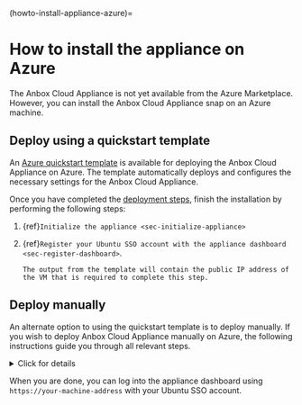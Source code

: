 (howto-install-appliance-azure)=
# How to install the appliance on Azure

The Anbox Cloud Appliance is not yet available from the Azure Marketplace. However, you can install the Anbox Cloud Appliance snap on an Azure machine.

## Deploy using a quickstart template
<!-- wokeignore:rule=master -->
An [Azure quickstart template](https://github.com/Azure/azure-quickstart-templates/tree/master/quickstarts/canonical/anbox) is available for deploying the Anbox Cloud Appliance on Azure. The template automatically deploys and configures the necessary settings for the Anbox Cloud Appliance.
<!-- wokeignore:rule=master -->
Once you have completed the [deployment steps](https://github.com/Azure/azure-quickstart-templates/tree/master/quickstarts/canonical/anbox#deployment-steps), finish the installation by performing the following steps:

1. {ref}`Initialize the appliance <sec-initialize-appliance>`
1. {ref}`Register your Ubuntu SSO account with the appliance dashboard <sec-register-dashboard>`.

    ```{Tip}
    The output from the template will contain the public IP address of the VM that is required to complete this step.
    ```

## Deploy manually

An alternate option to using the quickstart template is to deploy manually. If you wish to deploy Anbox Cloud Appliance manually on Azure, the following instructions guide you through all relevant steps.

<details>
<summary>Click for details</summary>

The entire deployment process will take 20-30 minutes, depending on the selected hardware and the network conditions.

### Prerequisites

Check the hardware requirements listed in {ref}`ref-requirements` for the Anbox Cloud Appliance.

In addition, make sure you have the following prerequisites:

* An Ubuntu SSO account. If you don't have one yet, create it [here](https://login.ubuntu.com).
* Your Ubuntu Pro token for an Ubuntu Pro subscription. If you don't have one yet, [speak to your Canonical representative](https://anbox-cloud.io/contact-us). If you already have a valid Ubuntu Pro token, log in to [Ubuntu Pro](https://ubuntu.com/pro) to retrieve it.

```{caution}
  The *Ubuntu Pro (Infra-only)* token does **NOT** work and will result in a failed deployment. You need an *Ubuntu Pro* subscription.
```
* An Azure account that you use to create the virtual machine.

Once you have the prerequisites, the first step is to create a virtual machine on which you can install the Anbox Cloud Appliance.

### Create a Linux virtual machine

Log on to the [Microsoft Azure Portal](https://portal.azure.com/) and select the **Quickstart Center** service.

![Quickstart Center](/images/appliance-on-azure/azure_quickstart-co.png)

In the Quickstart Center, select **Deploy a virtual machine**. On the resulting screen, select **Create a Linux virtual machine**.

![Deploy a virtual machine](/images/appliance-on-azure/azure_deploy-vm-co.png)

### Configure basic settings

On the **Basics** tab of the virtual machine configuration, specify the required information. Several of the options are specific to how and where you want to deploy your virtual machine. In most cases you can keep the default values, but make sure to set the following configurations:

* Select the latest Ubuntu image (Ubuntu Server 22.04 LTS) for the architecture that you want to use. The following instructions and screenshots use the Arm64 architecture.
* Select a size that matches the hardware requirements(see {ref}`sec-minimum-hardware-requirements`). For example, select `Standard_D16ps_v5`, which has 16 vCPUs and 64 GB of RAM.
* Change the user name of the administrator account to `ubuntu`.
* Accept the defaults for the inbound port rules for now; these rules will be configured later in the setup process.

![Basics tab](/images/appliance-on-azure/azure_config-basics-co.png)

Click **Next: Disks** to continue to the next tab.

### Configure disks

Azure separates the main disk for the operating system and any data disks. On the **Disks** tab of the virtual machine configuration, you can configure the OS disk and attach data disks.

For the Anbox Cloud Appliance, you should attach a separate data disk of at least 50 GB. To do so, click **Create and attach a new disk**. You can accept the default settings and change the disk size according to your requirements. For performance reasons, we recommend using 100 GB or more.

![Create and attach a new disk](/images/appliance-on-azure/azure_config-disk.png)

Click **Next: Networking** to continue to the next tab.

### Configure networking

For networking, the Anbox Cloud Appliance requires the following change to the default settings:

1. For the **NIC network security group**, select **Advanced** and create a network security group.
1. Add an inbound security rule that allows access to the following destination port ranges: `80,443,8444,5349,10000-11000,60000-60100`
1. Change the name of the rule and, if relevant for your setup, adapt the priority of the rule.

![Network security group configuration](/images/appliance-on-azure/azure_config-secgroup-co.png)

### Finalize the configuration

Check the configuration settings on the remaining tabs and make sure they are suitable for your deployment. The Anbox Cloud Appliance does not require any changes to the default configuration for these areas.

### Review and create

On the **Review + create** tab, check the final configuration. If everything looks good, click **Create** to launch the virtual machine.

![Review + create](/images/appliance-on-azure/azure_config-review.png)

Azure will prompt you to download your private key before it starts creating the virtual machine. Make sure to save the private key in a secure location and with secure permissions (0600).

![Deployment](/images/appliance-on-azure/azure_progress.png)

When deployment is complete, you can log on to the machine and install the Anbox Cloud Appliance.

For additional information, see the [Microsoft documentation](https://docs.microsoft.com/en-gb/azure/virtual-machines/) about creating virtual machines in Azure.

### Connect to the VM

To install the Anbox Cloud Appliance, you must connect to the virtual machine that you just created, using SSH.

To do so, go to the resource page of your virtual machine and find its public IP address. Then use SSH to log on to the machine, using the user name `ubuntu` and the private key file that you downloaded during the creation of the virtual machine. For example:

    ssh -i Downloads/anbox-cloud-appliance_key.pem ubuntu@192.0.2.15

### Finish the installation

Finally, install the Anbox Cloud Appliance on the virtual machine by following the instructions in {ref}`tut-installing-appliance`. Remember to follow all the steps in order to have a successful installation.

</details>

When you are done, you can log into the appliance dashboard using `https://your-machine-address` with your Ubuntu SSO account.

